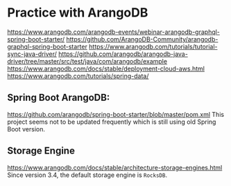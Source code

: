 # Practice with ArangoDB
https://www.arangodb.com/arangodb-events/webinar-arangodb-graphql-spring-boot-starter/
https://github.com/ArangoDB-Community/arangodb-graphql-spring-boot-starter
https://www.arangodb.com/tutorials/tutorial-sync-java-driver/
https://github.com/arangodb/arangodb-java-driver/tree/master/src/test/java/com/arangodb/example
https://www.arangodb.com/docs/stable/deployment-cloud-aws.html
https://www.arangodb.com/tutorials/spring-data/

## Spring Boot ArangoDB:
https://github.com/arangodb/spring-boot-starter/blob/master/pom.xml
This project seems not to be updated frequently which is still using old Spring Boot version.

## Storage Engine
https://www.arangodb.com/docs/stable/architecture-storage-engines.html
Since version 3.4, the default storage engine is `RocksDB`.
